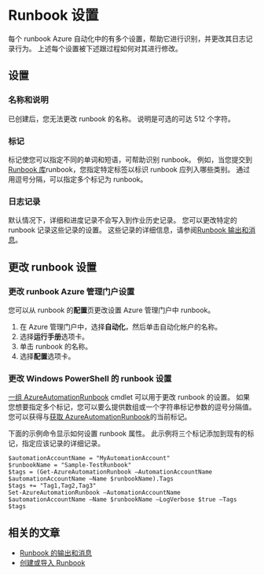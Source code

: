 <properties 
   pageTitle="Runbook 设置"
   description="介绍了 runbook Azure 自动化以及如何更改它们使用 Azure 管理门户和 Windows PowerShell 的配置设置。"
   services="automation"
   documentationCenter=""
   authors="bwren"
   manager="stevenka"
   editor="tysonn" />
<tags 
   ms.service="automation"
   ms.devlang="na"
   ms.topic="article"
   ms.tgt_pltfrm="na"
   ms.workload="infrastructure-services"
   ms.date="02/09/2016"
   ms.author="bwren" />

# <a name="runbook-settings"></a>Runbook 设置

每个 runbook Azure 自动化中的有多个设置，帮助它进行识别，并更改其日志记录行为。 上述每个设置被下述跟过程如何对其进行修改。

## <a name="settings"></a>设置

### <a name="name-and-description"></a>名称和说明

已创建后，您无法更改 runbook 的名称。 说明是可选的可达 512 个字符。

### <a name="tags"></a>标记

标记使您可以指定不同的单词和短语，可帮助识别 runbook。 例如，当您提交到[Runbook 库](https://msdn.microsoft.com/library/dn781422.aspx)runbook，您指定特定标签以标识 runbook 应列入哪些类别。 通过用逗号分隔，可以指定多个标记为 runbook。

### <a name="logging"></a>日志记录

默认情况下，详细和进度记录不会写入到作业历史记录。 您可以更改特定的 runbook 记录这些记录的设置。 这些记录的详细信息，请参阅[Runbook 输出和消息](https://msdn.microsoft.com/library/dn879148.aspx)。

## <a name="changing-runbook-settings"></a>更改 runbook 设置

### <a name="changing-runbook-settings-with-the-azure-management-portal"></a>更改 runbook Azure 管理门户设置

您可以从 runbook 的**配置**页更改设置 Azure 管理门户中 runbook。

1. 在 Azure 管理门户中，选择**自动化**，然后单击自动化帐户的名称。
1. 选择**运行手册**选项卡。
1. 单击 runbook 的名称。
1. 选择**配置**选项卡。

### <a name="changing-runbook-settings-with-windows-powershell"></a>更改 Windows PowerShell 的 runbook 设置

[一组 AzureAutomationRunbook](https://msdn.microsoft.com/library/dn690275.aspx) cmdlet 可以用于更改 runbook 的设置。 如果您想要指定多个标记，您可以要么提供数组或一个字符串标记参数的逗号分隔值。 您可以获得与[获取 AzureAutomationRunbook](https://msdn.microsoft.com/library/dn690278.aspx)的当前标记。

下面的示例命令显示如何设置 runbook 属性。 此示例将三个标记添加到现有的标记，指定应该记录的详细记录。

    $automationAccountName = "MyAutomationAccount"
    $runbookName = "Sample-TestRunbook"
    $tags = (Get-AzureAutomationRunbook –AutomationAccountName $automationAccountName –Name $runbookName).Tags
    $tags += "Tag1,Tag2,Tag3"
    Set-AzureAutomationRunbook –AutomationAccountName $automationAccountName –Name $runbookName –LogVerbose $true –Tags $tags

## <a name="related-articles"></a>相关的文章
- [Runbook 的输出和消息](../automation-runbook-output-and-messages) 
- [创建或导入 Runbook](https://msdn.microsoft.com/library/dn643637.aspx) 
